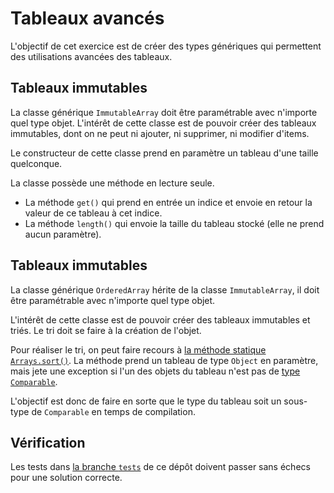 # Tableaux avancés

L'objectif de cet exercice est de créer des types génériques qui permettent des utilisations avancées des tableaux.

## Tableaux immutables

La classe générique `ImmutableArray` doit être paramétrable avec n'importe quel type objet.
L'intérêt de cette classe est de pouvoir créer des tableaux immutables, dont on ne peut ni ajouter, ni supprimer, ni modifier d'items.  

Le constructeur de cette classe prend en paramètre un tableau d'une taille quelconque.

La classe possède une méthode en lecture seule.
* La méthode `get()` qui prend en entrée un indice et envoie en retour la valeur de ce tableau à cet indice.
* La méthode `length()` qui envoie la taille du tableau stocké (elle ne prend aucun paramètre).
 

## Tableaux immutables

La classe générique `OrderedArray` hérite de la classe `ImmutableArray`, il doit être paramétrable avec n'importe quel type objet.

L'intérêt de cette classe est de pouvoir créer des tableaux immutables et triés. Le tri doit se faire à la création de l'objet.

Pour réaliser le tri, on peut faire recours à [la méthode statique `Arrays.sort()`](https://docs.oracle.com/en/java/javase/17/docs/api/java.base/java/util/Arrays.html#sort(java.lang.Object%5B%5D)).
La méthode prend un tableau de type `Object` en paramètre, mais jete une exception si l'un des objets du tableau n'est pas de [type `Comparable`](https://docs.oracle.com/en/java/javase/17/docs/api/java.base/java/lang/Comparable.html).

L'objectif est donc de faire en sorte que le type du tableau soit un sous-type de `Comparable` en temps de compilation.

## Vérification

Les tests dans [la branche `tests`](tree/tests) de ce dépôt doivent passer sans échecs pour une solution correcte.